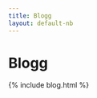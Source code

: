 ```yaml
---
title: Blogg
layout: default-nb
---
```




<!-- GENERATED FILE -- DO NOT EDIT -->



# Blogg

{% include blog.html %}
